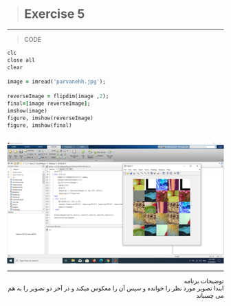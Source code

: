 ># Exercise 5

***
>CODE

```ruby
clc
close all
clear

image = imread('parvanehh.jpg');

reverseImage = flipdim(image ,2);         
final=[image reverseImage];
imshow(image)
figure, imshow(reverseImage)
figure, imshow(final)



```
![alt text](https://github.com/semnan-university-ai/image-processing-class/blob/main/excersiecs/faeze75/4/Screenshot%20(6).png)
***
<div dir="rtl">
توضیحات برنامه <br />
ابندا تصویر مورد نظر را خوانده و سپس آن را معکوس میکند و در آخر دو تصویر را به هم می چسباند
</div>

